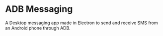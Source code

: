 # ADB Messaging
A Desktop messaging app made in Electron to send and receive SMS from an Android phone through ADB.
